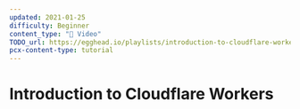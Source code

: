 ```yaml
---
updated: 2021-01-25
difficulty: Beginner
content_type: "🎥 Video"
TODO_url: https://egghead.io/playlists/introduction-to-cloudflare-workers-5aa3?af=a54gwi
pcx-content-type: tutorial
---
```


# Introduction to Cloudflare Workers
